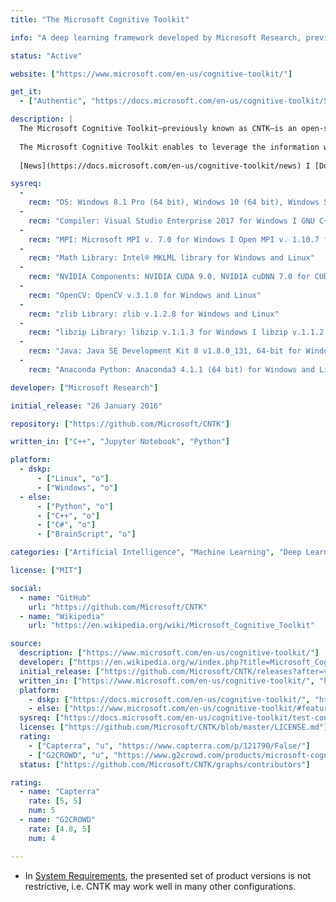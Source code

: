```yaml
---
title: "The Microsoft Cognitive Toolkit"

info: "A deep learning framework developed by Microsoft Research, previously known as CNTK"

status: "Active"

website: ["https://www.microsoft.com/en-us/cognitive-toolkit/"]

get_it:
  - ["Authentic", "https://docs.microsoft.com/en-us/cognitive-toolkit/Setup-CNTK-on-your-machine"]

description: |
  The Microsoft Cognitive Toolkit—previously known as CNTK—is an open-source toolkit for commercial-grade distributed deep learning. It describes neural networks as a series of computational steps via a directed graph. 
  
  The Microsoft Cognitive Toolkit enables to leverage the information within massive data-sets through deep learning by providing scaling, speed, and accuracy with commercial-grade quality and compatibility with the programming languages and algorithms already in use.
  
  [News](https://docs.microsoft.com/en-us/cognitive-toolkit/news) I [Documentation](https://docs.microsoft.com/en-us/cognitive-toolkit/) I [FAQ](https://docs.microsoft.com/en-us/cognitive-toolkit/CNTK-FAQ) I [Blog](https://www.microsoft.com/en-us/cognitive-toolkit/blog/)

sysreq:
  -
    recm: "OS: Windows 8.1 Pro (64 bit), Windows 10 (64 bit), Windows Server 2012 R2 Standard and later I Ubuntu 16.04 LTS (64 bit"
  -
    recm: "Compiler: Visual Studio Enterprise 2017 for Windows I GNU C++ 5.4.0 for Linux"
  -
    recm: "MPI: Microsoft MPI v. 7.0 for Windows I Open MPI v. 1.10.7 for Linux"
  -
    recm: "Math Library: Intel® MKLML library for Windows and Linux"
  -
    recm: "NVIDIA Components: NVIDIA CUDA 9.0, NVIDIA cuDNN 7.0 for CUDA 9.0, NVIDIA CUB 1.7.4 for Windows and Linux"
  -
    recm: "OpenCV: OpenCV v.3.1.0 for Windows and Linux"
  -
    recm: "zlib Library: zlib v.1.2.8 for Windows and Linux"
  -
    recm: "libzip Library: libzip v.1.1.3 for Windows I libzip v.1.1.2 for Linux"
  -
    recm: "Java: Java SE Development Kit 8 v1.8.0_131, 64-bit for Windows I OpenJDK 7, 64-bit for Linux"
  -
    recm: "Anaconda Python: Anaconda3 4.1.1 (64 bit) for Windows and Linux"

developer: ["Microsoft Research"]

initial_release: "26 January 2016"

repository: ["https://github.com/Microsoft/CNTK"]

written_in: ["C++", "Jupyter Notebook", "Python"]

platform:
  - dskp:
      - ["Linux", "o"]
      - ["Windows", "o"]
  - else:
      - ["Python", "o"]
      - ["C++", "o"]
      - ["C#", "o"]
      - ["BrainScript", "o"]

categories: ["Artificial Intelligence", "Machine Learning", "Deep Learning", "Framework"]

license: ["MIT"]

social:
  - name: "GitHub"
    url: "https://github.com/Microsoft/CNTK"
  - name: "Wikipedia"
    url: "https://en.wikipedia.org/wiki/Microsoft_Cognitive_Toolkit"

source:
  description: ["https://www.microsoft.com/en-us/cognitive-toolkit/"]
  developer: ["https://en.wikipedia.org/w/index.php?title=Microsoft_Cognitive_Toolkit&oldid=868040263"]
  initial_release: ["https://github.com/Microsoft/CNTK/releases?after=v1.7.1"]
  written_in: ["https://www.microsoft.com/en-us/cognitive-toolkit/", "https://github.com/Microsoft/CNTK"]
  platform:
    - dskp: ["https://docs.microsoft.com/en-us/cognitive-toolkit/", "https://docs.microsoft.com/en-us/cognitive-toolkit/Setup-CNTK-on-your-machine"]
    - else: ["https://www.microsoft.com/en-us/cognitive-toolkit/#features"]
  sysreq: ["https://docs.microsoft.com/en-us/cognitive-toolkit/test-configurations"]
  license: ["https://github.com/Microsoft/CNTK/blob/master/LICENSE.md"]
  rating:
    - ["Capterra", "u", "https://www.capterra.com/p/121790/False/"]
    - ["G2CROWD", "u", "https://www.g2crowd.com/products/microsoft-cognitive-toolkit-formerly-cntk/reviews"]
  status: ["https://github.com/Microsoft/CNTK/graphs/contributors"]

rating:
  - name: "Capterra"
    rate: [5, 5]
    num: 5
  - name: "G2CROWD"
    rate: [4.8, 5]
    num: 4

---
```

  * In [System Requirements](#sysreq), the presented set of product versions is not restrictive, i.e. CNTK may work well in many other configurations.